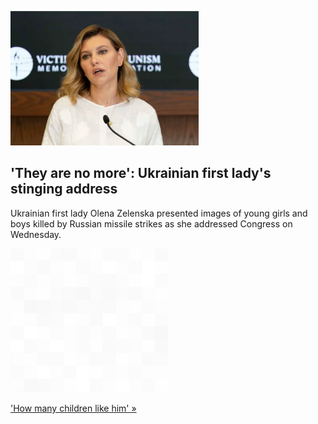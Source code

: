 
!['They are no more': Ukrainian first lady's stinging address](./20220720235925.png)
## 'They are no more': Ukrainian first lady's stinging address

Ukrainian first lady Olena Zelenska presented images of young girls and boys killed by Russian missile strikes as she addressed Congress on Wednesday.

![pic](../square_bg.png)

['How many children like him' »](https://www.yahoo.com/news/ukrainian-first-lady-zelenska-address-to-congress-russia-war-162633847.html)
